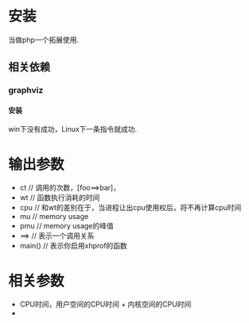 # 安装
当做php一个拓展使用.

## 相关依赖
### graphviz
#### 安装
win下没有成功，Linux下一条指令就成功.

# 输出参数
- ct         // 调用的次数，[foo==>bar]，   
- wt         // 函数执行消耗的时间
- cpu        // 和wt的差别在于，当进程让出cpu使用权后，将不再计算cpu时间
- mu         // memory usage  
- pmu        // memory usage的峰值
- ==>        // 表示一个调用关系
- main()     // 表示你启用xhprof的函数

# 相关参数
- CPU时间，用户空间的CPU时间 + 内核空间的CPU时间
- 